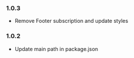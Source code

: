 ### 1.0.3

- Remove Footer subscription and update styles

### 1.0.2

- Update main path in package.json